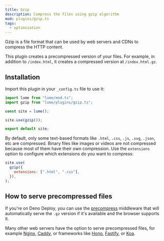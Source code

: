 ```yaml
---
title: Gzip
description: Compress the files using gzip algorithm
mod: plugins/gzip.ts
tags:
  - optimization
---
```


Gzip is a file format that can be used by web servers and CDNs to compress the
HTTP content.

This plugin creates a precompressed version of your files. For example, in
addition to `/index.html`, it creates a compressed version at `/index.html.gz`.

## Installation

Import this plugin in your `_config.ts` file to use it:

```js
import lume from "lume/mod.ts";
import gzip from "lume/plugins/gzip.ts";

const site = lume();

site.use(gzip());

export default site;
```

By default, only some text-based formats like `.html`, `.css`, `.js`, `.svg`,
`.json`, etc are compressed. Binary files like images or videos are not
compressed because most of them have their own compression. Use the `extensions`
option to configure which extensions do you want to compress:

```js
site.use(
  gzip({
    extensions: [".html", ".css"],
  }),
);
```

## How to serve precompressed files

If you're on Deno Deploy, you can use the [precompress](./precompress.md)
middleware that will automatically serve the `.gz` version if it's available and
the browser supports it.

Many other web servers have the option to serve precompressed files, for example
[Nginx](https://nginx.org/en/docs/http/ngx_http_gzip_static_module.html),
[Caddy](https://caddyserver.com/docs/caddyfile/directives/file_server#precompressed),
or frameworks like
[Hono](https://hono.dev/docs/getting-started/deno#precompressed),
[Fastify](https://github.com/fastify/fastify-static?tab=readme-ov-file#precompressed),
or [Koa](https://github.com/koajs/static?tab=readme-ov-file#options).
